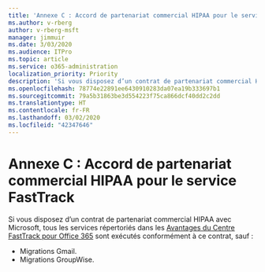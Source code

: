 ```yaml
---
title: 'Annexe C : Accord de partenariat commercial HIPAA pour le service FastTrack'
ms.author: v-rberg
author: v-rberg-msft
manager: jimmuir
ms.date: 3/03/2020
ms.audience: ITPro
ms.topic: article
ms.service: o365-administration
localization_priority: Priority
description: 'Si vous disposez d’un contrat de partenariat commercial HIPAA avec Microsoft pour les services FastTrack, tous les services répertoriés dans le FastTrack Center Benefit for Office 365 sont inclus dans ce contrat sauf :'
ms.openlocfilehash: 78774e22891ee6430910283da07ea19b333697b1
ms.sourcegitcommit: 79a5b31863be3d554223f75ca866dcf40dd2c2dd
ms.translationtype: HT
ms.contentlocale: fr-FR
ms.lasthandoff: 03/02/2020
ms.locfileid: "42347646"
---
```

# <a name="appendix-c---fasttrack-center-hipaa-business-associate-agreement"></a>Annexe C : Accord de partenariat commercial HIPAA pour le service FastTrack

Si vous disposez d’un contrat de partenariat commercial HIPAA avec Microsoft, tous les services répertoriés dans les [Avantages du Centre FastTrack pour Office 365](O365-fasttrack-benefit-for-office-365.md) sont exécutés conformément à ce contrat, sauf : 
  
- Migrations Gmail.   
- Migrations GroupWise.
    

